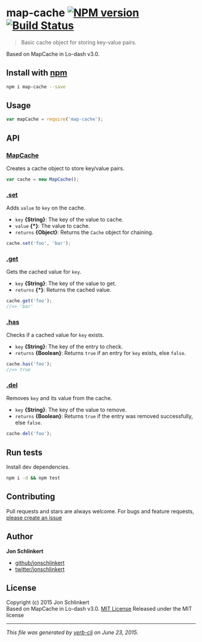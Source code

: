 # map-cache [![NPM version](https://badge.fury.io/js/map-cache.svg)](http://badge.fury.io/js/map-cache)  [![Build Status](https://travis-ci.org/jonschlinkert/map-cache.svg)](https://travis-ci.org/jonschlinkert/map-cache) 

> Basic cache object for storing key-value pairs.

Based on MapCache in Lo-dash v3.0.

## Install with [npm](npmjs.org)

```bash
npm i map-cache --save
```

## Usage

```js
var mapCache = require('map-cache');
```

## API
### [MapCache](./index.js#L28)

Creates a cache object to store key/value pairs.

```js
var cache = new MapCache();
```

### [.set](./index.js#L45)

Adds `value` to `key` on the cache.

* `key` **{String}**: The key of the value to cache.    
* `value` **{*}**: The value to cache.    
* `returns` **{Object}**: Returns the `Cache` object for chaining.  

```js
cache.set('foo', 'bar');
```

### [.get](./index.js#L65)

Gets the cached value for `key`.

* `key` **{String}**: The key of the value to get.    
* `returns` **{*}**: Returns the cached value.  

```js
cache.get('foo');
//=> 'bar'
```

### [.has](./index.js#L82)

Checks if a cached value for `key` exists.

* `key` **{String}**: The key of the entry to check.    
* `returns` **{Boolean}**: Returns `true` if an entry for `key` exists, else `false`.  

```js
cache.has('foo');
//=> true
```

### [.del](./index.js#L98)

Removes `key` and its value from the cache.

* `key` **{String}**: The key of the value to remove.    
* `returns` **{Boolean}**: Returns `true` if the entry was removed successfully, else `false`.  

```js
cache.del('foo');
```

## Run tests
Install dev dependencies.

```bash
npm i -d && npm test
```

## Contributing
Pull requests and stars are always welcome. For bugs and feature requests, [please create an issue](https://github.com/jonschlinkert/map-cache/issues)

## Author

**Jon Schlinkert**
 
+ [github/jonschlinkert](https://github.com/jonschlinkert)
+ [twitter/jonschlinkert](http://twitter.com/jonschlinkert) 

## License
Copyright (c) 2015 Jon Schlinkert  
Based on MapCache in Lo-dash v3.0. [MIT License](https://github.com/lodash/lodash/blob/master/LICENSE.txt)
Released under the MIT license

***

_This file was generated by [verb-cli](https://github.com/assemble/verb-cli) on June 23, 2015._
